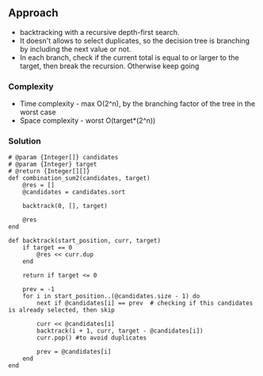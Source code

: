 ## Approach
- backtracking with a recursive depth-first search.
- It doesn't allows to select duplicates, so the decision tree is branching by including the next value or not.
- In each branch, check if the current total is equal to or larger to the target, then break the recursion. Otherwise keep going

### Complexity
- Time complexity - max O(2^n), by the branching factor of the tree in the worst case
- Space complexity - worst O(target*(2^n))

### Solution
```
# @param {Integer[]} candidates
# @param {Integer} target
# @return {Integer[][]}
def combination_sum2(candidates, target)
    @res = []
    @candidates = candidates.sort

    backtrack(0, [], target)

    @res
end

def backtrack(start_position, curr, target)
    if target == 0
        @res << curr.dup
    end

    return if target <= 0

    prev = -1
    for i in start_position..(@candidates.size - 1) do
        next if @candidates[i] == prev  # checking if this candidates is already selected, then skip
        
        curr << @candidates[i]
        backtrack(i + 1, curr, target - @candidates[i])
        curr.pop() #to avoid duplicates

        prev = @candidates[i]
    end
end
```
